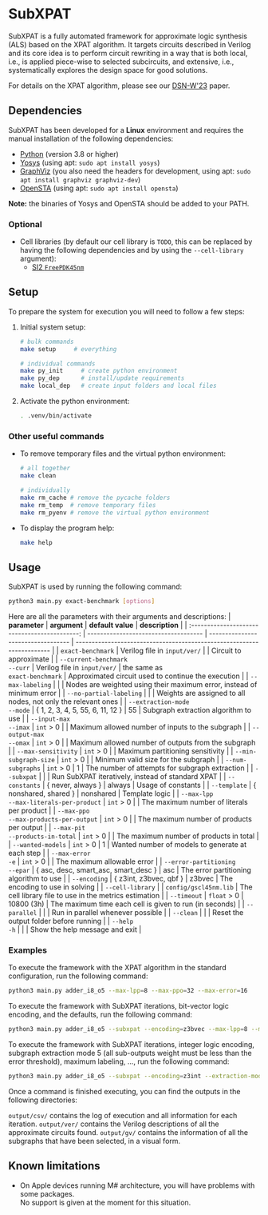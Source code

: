 # SubXPAT

SubXPAT is a fully automated framework for approximate logic synthesis (ALS) based on the XPAT algorithm. It targets circuits described in Verilog and its core idea is to perform circuit rewriting in a way that is both local, i.e., is applied piece-wise to selected subcircuits, and extensive, i.e., systematically explores the design space for good solutions.

For details on the XPAT algorithm, please see our [DSN-W'23] paper.


## Dependencies

SubXPAT has been developed for a **Linux** environment and requires the manual installation of the following dependencies:

- [Python] (version 3.8 or higher)
- [Yosys] (using apt: `sudo apt install yosys`)
- [GraphViz] (you also need the headers for development, using apt: `sudo apt install graphviz graphviz-dev`)
- [OpenSTA] (using apt: `sudo apt install opensta`)

**Note:** the binaries of Yosys and OpenSTA should be added to your PATH.

### Optional

- Cell libraries (by default our cell library is `TODO`, this can be replaced by having the following dependencies and by using the `--cell-library` argument):
  - [SI2 `FreePDK45nm`][FreePDK45nm]


## Setup

To prepare the system for execution you will need to follow a few steps:

1. Initial system setup:
    ```bash
    # bulk commands
    make setup     # everything

    # individual commands
    make py_init     # create python environment
    make py_dep      # install/update requirements
    make local_dep   # create input folders and local files
    ```

2. Activate the python environment:
    ```bash
    . .venv/bin/activate
    ```


### Other useful commands

- To remove temporary files and the virtual python environment:
    ```bash
    # all together
    make clean

    # individually
    make rm_cache # remove the pycache folders
    make rm_temp  # remove temporary files
    make rm_pyenv # remove the virtual python environment
    ```

- To display the program help:
    ```bash
    make help
    ```


## Usage

SubXPAT is used by running the following command:
```bash
python3 main.py exact-benchmark [options]
```

Here are all the parameters with their arguments and descriptions:
| **parameter**                                 | **argument**                         | **default value**                  | **description**                                                        |
| :-------------------------------------------: | ------------------------------------ | ---------------------------------- | ---------------------------------------------------------------------- |
| `exact-benchmark`                             | Verilog file in `input/ver/`         |                                    | Circuit to approximate                                                 |
| `--current-benchmark` <br> `--curr`           | Verilog file in `input/ver/`         | the same as <br> `exact-benchmark` | Approximated circuit used to continue the execution                    |
| `--max-labeling`                              |                                      |                                    | Nodes are weighted using their maximum error, instead of minimum error |
| `--no-partial-labeling`                       |                                      |                                    | Weights are assigned to all nodes, not only the relevant ones          |
| `--extraction-mode` <br> `--mode`             | { 1, 2, 3, 4, 5, 55, 6, 11, 12 }     | 55                                 | Subgraph extraction algorithm to use                                   |
| `--input-max` <br> `--imax`                   | `int` > 0                            |                                    | Maximum allowed number of inputs to the subgraph                       |
| `--output-max` <br> `--omax`                  | `int` > 0                            |                                    | Maximum allowed number of outputs from the subgraph                    |
| `--max-sensitivity`                           | `int` > 0                            |                                    | Maximum partitioning sensitivity                                       |
| `--min-subgraph-size`                         | `int` > 0                            |                                    | Minimum valid size for the subgraph                                    |
| `--num-subgraphs`                             | `int` > 0                            | 1                                  | The number of attempts for subgraph extraction                         |
| `--subxpat`                                   |                                      |                                    | Run SubXPAT iteratively, instead of standard XPAT                      |
| `--constants`                                 | { never, always }                    | always                             | Usage of constants                                                     |
| `--template`                                  | { nonshared, shared }                | nonshared                          | Template logic                                                         |
| `--max-lpp` <br> `--max-literals-per-product` | `int` > 0                            |                                    | The maximum number of literals per product                             |
| `--max-ppo` <br> `--max-products-per-output`  | `int` > 0                            |                                    | The maximum number of products per output                              |
| `--max-pit` <br> `--products-in-total`        | `int` > 0                            |                                    | The maximum number of products in total                                |
| `--wanted-models`                             | `int` > 0                            | 1                                  | Wanted number of models to generate at each step                       |
| `--max-error` <br> `-e`                       | `int` > 0                            |                                    | The maximum allowable error                                            |
| `--error-partitioning` <br> `--epar`          | { asc, desc, smart_asc, smart_desc } | asc                                | The error partitioning algorithm to use                                |
| `--encoding`                                  | { z3int, z3bvec, qbf }               | z3bvec                             | The encoding to use in solving                                         |
| `--cell-library`                              |                                      | `config/gscl45nm.lib`              | The cell library file to use in the metrics estimation                 |
| `--timeout`                                   | `float` > 0                          | 10800 (3h)                         | The maximum time each cell is given to run (in seconds)                |
| `--parallel`                                  |                                      |                                    | Run in parallel whenever possible                                      |
| `--clean`                                     |                                      |                                    | Reset the output folder before running                                 |
| `--help` <br> `-h`                            |                                      |                                    | Show the help message and exit                                         |


### Examples

To execute the framework with the XPAT algorithm in the standard configuration, run the following command:
```bash
python3 main.py adder_i8_o5 --max-lpp=8 --max-ppo=32 --max-error=16
```

To execute the framework with SubXPAT iterations, bit-vector logic encoding, and the defaults, run the following command:
```bash
python3 main.py adder_i8_o5 --subxpat --encoding=z3bvec --max-lpp=8 --max-ppo=10 --imax=6 --omax=3 --max-error=16
```

To execute the framework with SubXPAT iterations, integer logic encoding, subgraph extraction mode 5 (all sub-outputs weight must be less than the error threshold), maximum labeling, ..., run the following command:
```bash
python3 main.py adder_i8_o5 --subxpat --encoding=z3int --extraction-mode=5 --max-labeling --max-lpp=8 --max-ppo=10 --max-error=16 --imax=2 --omax=8
```


Once a command is finished executing, you can find the outputs in the following directories:

`output/csv/` contains the log of execution and all information for each iteration.
`output/ver/` contains the Verilog descriptions of all the approximate circuits found.
`output/gv/` contains the information of all the subgraphs that have been selected, in a visual form.


## Known limitations

- On Apple devices running M# architecture, you will have problems with some packages. \
  No support is given at the moment for this situation.


<!-- links -->
[DSN-W'23]: https://doi.org/10.1109/DSN-W58399.2023.00049
[Python]: https://www.python.org/downloads
[Yosys]: https://github.com/YosysHQ/yosys
[GraphViz]: https://gitlab.com/graphviz/graphviz
[OpenSTA]: https://github.com/The-OpenROAD-Project/OpenSTA
[FreePDK45nm]: https://si2.org/open-cell-and-free-pdk-libraries/

